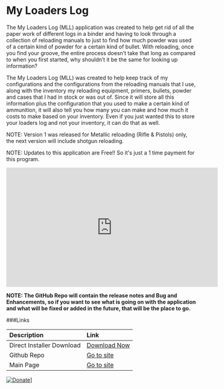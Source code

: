 # My Loaders Log

The My Loaders Log (MLL) application was created to help get rid of all the paper work of different logs in a binder and having to look through a collection of reloading manuals to just to find how much powder was used of a certain kind of powder for a certain kind of bullet. With reloading, once you find your groove, the entire process doesn’t take that long as compared to when you first started, why shouldn’t it be the same for looking up information? 

The My Loaders Log (MLL) was created to help keep track of my configurations and the configurations from the reloading manuals that I use, along with the inventory my reloading equipment, primers, bullets, powder and cases that I had in stock or was out of. Since it will store all this information plus the configuration that you used to make a certain kind of ammunition, it will also tell you how many you can make and how much it costs to make based on your inventory. Even if you just wanted this to store your loaders log and not your inventory, it can do that as well. 

NOTE: Version 1 was released for Metallic reloading (Rifle & Pistols) only, the next version will include shotgun reloading. 

NOTE: Updates to this application are Free!! So it's just a 1 time payment for this program. 

<iframe width="560" height="315" src="https://www.youtube.com/embed/XWi83SQ2vKs" title="YouTube video player" frameborder="0" allow="accelerometer; autoplay; clipboard-write; encrypted-media; gyroscope; picture-in-picture" allowfullscreen></iframe>

**NOTE:  The GitHub Repo will contain the release notes and Bug and Enhancements, so if you want to see what is going on with the application and what will be fixed or added in the future, that will be the place to go.**

###Links

| Description | Link |     
|:--|:--|
| Direct Installer Download | [Download Now](https://github.com/burnsoftnet/MyLoadersLog/releases/download/v2.5.0.0/BSMyLoadersLog_Setup.msi) |
| Github Repo | [Go to site](https://github.com/burnsoftnet/MyLoadersLog) |
| Main Page | [Go to site](https://www.burnsoft.net/Pages/products?id=108)  | 

[![Donate](https://www.paypalobjects.com/en_US/i/btn/btn_donateCC_LG.gif)](https://www.paypal.com/cgi-bin/webscr?cmd=_s-xclick&hosted_button_id=JSW8XEMQVH4BE)]